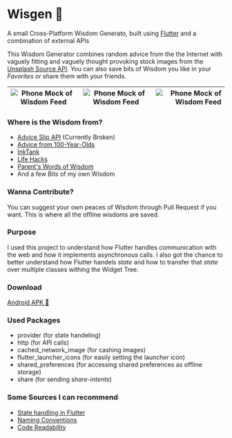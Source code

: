 # Wisgen 🔮

A small Cross-Platform Wisdom Generato, built using [Flutter](https://flutter.dev/) and a combination of external APIs

This Wisdom Generator combines random advice from the the Internet with vaguely fitting and vaguely thought provoking stock images from the [Unsplash Source API](https://source.unsplash.com/). 
You can also save bits of Wisdom you like in your _Favorites_ or share them with your friends.



| ![Phone Mock of Wisdom Feed](https://github.com/Fasust/wisgen/blob/master/additional_material/mock-feed-3.png)    | ![Phone Mock of Wisdom Feed](https://github.com/Fasust/wisgen/blob/master/additional_material/mock-feed-2.png)  | ![Phone Mock of Wisdom Feed](https://github.com/Fasust/wisgen/blob/master/additional_material/mock-feed-1.png)  |
| ------------- |:-------------:| -----:|

### Where is the Wisdom from?
- [Advice Slip API](https://api.adviceslip.com) (Currently Broken)
- [Advice from 100-Year-Olds](http://mentalfloss.com/article/54286/100-pieces-advice-100-year-olds)
- [InkTank](https://inktank.fi/28-of-the-best-pieces-of-advice-about-life-youll-ever-read/)
- [Life Hacks](https://www.lifehack.org/articles/lifestyle/50-life-lessons-that-people-arent-told-about.html)
- [Parent's Words of Wisdom](https://www.huffpost.com/entry/parents-words-of-wisdom_b_5598671)
- And a few Bits of my own Wisdom

### Wanna Contribute?
You can suggest your own peaces of Wisdom through Pull Request if you want. This is where all the offline wisdoms are saved.

### Purpose
I used this project to understand how Flutter handles communication with the web and how it implements asynchronous calls. I also got the chance to better understand how Flutter handels _state_ and how to transfer that _state_ over multiple classes withing the Widget Tree.

### Download
[Android APK 📲](https://github.com/Fasust/wisgen/blob/master/app-release.apk)

### Used Packages
- provider (for state handeling)
- http (for API calls)
- cached_network_image (for cashing images)
- flutter_launcher_icons (for easily setting the launcher icon)
- shared_preferences (for accessing shared preferences as offline storage)
- share (for sending _share-intents_)
 
### Some Sources I can recommend 
- [State handling in Flutter](https://www.youtube.com/watch?v=d_m5csmrf7I)
- [Naming Conventions](https://dart.dev/guides/language/effective-dart/style)
- [Code Readability](https://iirokrankka.com/2018/06/18/putting-build-methods-on-a-diet/)
